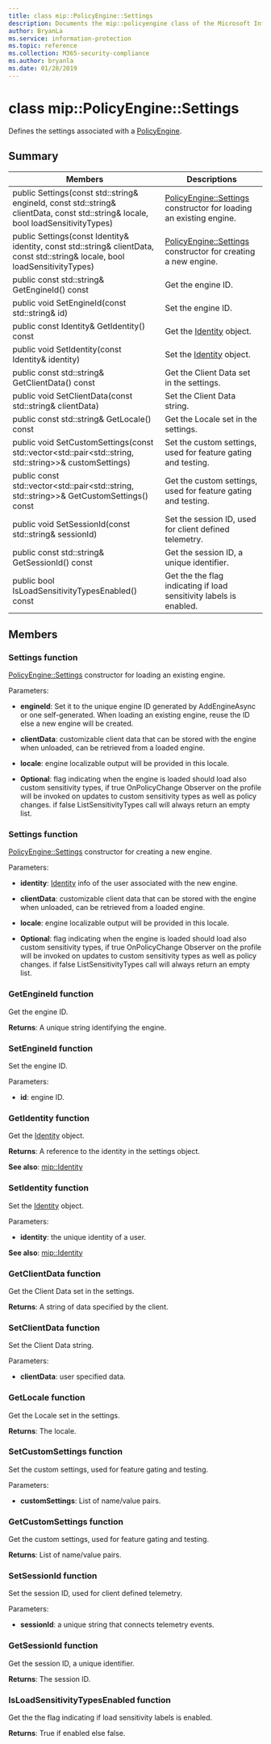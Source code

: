 ```yaml
---
title: class mip::PolicyEngine::Settings 
description: Documents the mip::policyengine class of the Microsoft Information Protection (MIP) SDK.
author: BryanLa
ms.service: information-protection
ms.topic: reference
ms.collection: M365-security-compliance
ms.author: bryanla
ms.date: 01/28/2019
---
```


# class mip::PolicyEngine::Settings 
Defines the settings associated with a [PolicyEngine](class_mip_policyengine.md).
  
## Summary
 Members                        | Descriptions                                
--------------------------------|---------------------------------------------
public Settings(const std::string& engineId, const std::string& clientData, const std::string& locale, bool loadSensitivityTypes)  |  [PolicyEngine::Settings](class_mip_policyengine_settings.md) constructor for loading an existing engine.
public Settings(const Identity& identity, const std::string& clientData, const std::string& locale, bool loadSensitivityTypes)  |  [PolicyEngine::Settings](class_mip_policyengine_settings.md) constructor for creating a new engine.
public const std::string& GetEngineId() const  |  Get the engine ID.
public void SetEngineId(const std::string& id)  |  Set the engine ID.
public const Identity& GetIdentity() const  |  Get the [Identity](class_mip_identity.md) object.
public void SetIdentity(const Identity& identity)  |  Set the [Identity](class_mip_identity.md) object.
public const std::string& GetClientData() const  |  Get the Client Data set in the settings.
public void SetClientData(const std::string& clientData)  |  Set the Client Data string.
public const std::string& GetLocale() const  |  Get the Locale set in the settings.
public void SetCustomSettings(const std::vector\<std::pair\<std::string, std::string\>\>& customSettings)  |  Set the custom settings, used for feature gating and testing.
public const std::vector\<std::pair\<std::string, std::string\>\>& GetCustomSettings() const  |  Get the custom settings, used for feature gating and testing.
public void SetSessionId(const std::string& sessionId)  |  Set the session ID, used for client defined telemetry.
public const std::string& GetSessionId() const  |  Get the session ID, a unique identifier.
public bool IsLoadSensitivityTypesEnabled() const  |  Get the the flag indicating if load sensitivity labels is enabled.
  
## Members
  
### Settings function
[PolicyEngine::Settings](class_mip_policyengine_settings.md) constructor for loading an existing engine.

Parameters:  
* **engineId**: Set it to the unique engine ID generated by AddEngineAsync or one self-generated. When loading an existing engine, reuse the ID else a new engine will be created. 


* **clientData**: customizable client data that can be stored with the engine when unloaded, can be retrieved from a loaded engine. 


* **locale**: engine localizable output will be provided in this locale. 


* **Optional**: flag indicating when the engine is loaded should load also custom sensitivity types, if true OnPolicyChange Observer on the profile will be invoked on updates to custom sensitivity types as well as policy changes. if false ListSensitivityTypes call will always return an empty list.


  
### Settings function
[PolicyEngine::Settings](class_mip_policyengine_settings.md) constructor for creating a new engine.

Parameters:  
* **identity**: [Identity](class_mip_identity.md) info of the user associated with the new engine. 


* **clientData**: customizable client data that can be stored with the engine when unloaded, can be retrieved from a loaded engine. 


* **locale**: engine localizable output will be provided in this locale. 


* **Optional**: flag indicating when the engine is loaded should load also custom sensitivity types, if true OnPolicyChange Observer on the profile will be invoked on updates to custom sensitivity types as well as policy changes. if false ListSensitivityTypes call will always return an empty list.


  
### GetEngineId function
Get the engine ID.

  
**Returns**: A unique string identifying the engine.
  
### SetEngineId function
Set the engine ID.

Parameters:  
* **id**: engine ID.


  
### GetIdentity function
Get the [Identity](class_mip_identity.md) object.

  
**Returns**: A reference to the identity in the settings object. 
  
**See also**: [mip::Identity](class_mip_identity.md)
  
### SetIdentity function
Set the [Identity](class_mip_identity.md) object.

Parameters:  
* **identity**: the unique identity of a user. 


  
**See also**: [mip::Identity](class_mip_identity.md)
  
### GetClientData function
Get the Client Data set in the settings.

  
**Returns**: A string of data specified by the client.
  
### SetClientData function
Set the Client Data string.

Parameters:  
* **clientData**: user specified data.


  
### GetLocale function
Get the Locale set in the settings.

  
**Returns**: The locale.
  
### SetCustomSettings function
Set the custom settings, used for feature gating and testing.

Parameters:  
* **customSettings**: List of name/value pairs.


  
### GetCustomSettings function
Get the custom settings, used for feature gating and testing.

  
**Returns**: List of name/value pairs.
  
### SetSessionId function
Set the session ID, used for client defined telemetry.

Parameters:  
* **sessionId**: a unique string that connects telemetry events.


  
### GetSessionId function
Get the session ID, a unique identifier.

  
**Returns**: The session ID.
  
### IsLoadSensitivityTypesEnabled function
Get the the flag indicating if load sensitivity labels is enabled.

  
**Returns**: True if enabled else false.
